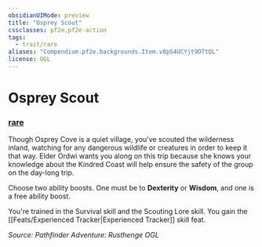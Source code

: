 ```yaml
---
obsidianUIMode: preview
title: "Osprey Scout"
cssclasses: pf2e,pf2e-action
tags:
  - trait/rare
aliases: "Compendium.pf2e.backgrounds.Item.v8pS4UCYjt9OTtQL"
license: OGL
---
```

# Osprey Scout

### [rare](rare "Rare Rarity Trait")






Though Osprey Cove is a quiet village, you've scouted the wilderness inland, watching for any dangerous wildlife or creatures in order to keep it that way. Elder Ordwi wants you along on this trip because she knows your knowledge about the Kindred Coast will help ensure the safety of the group on the day-long trip.

Choose two ability boosts. One must be to **Dexterity** or **Wisdom**, and one is a free ability boost.

You're trained in the Survival skill and the Scouting Lore skill. You gain the [[Feats/Experienced Tracker|Experienced Tracker]] skill feat.

*Source: Pathfinder Adventure: Rusthenge*
*OGL*